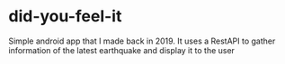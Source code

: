 # did-you-feel-it
Simple android app that I made back in 2019. It uses a RestAPI to gather information of the latest earthquake and display it to the user
